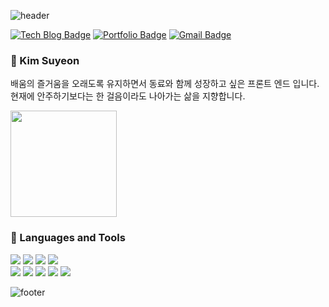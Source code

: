 
![header](https://capsule-render.vercel.app/api?type=wave&color=auto&height=150&section=header&text=SuyeonKim%20&fontSize=90&animation=fadeIn)

<div aling="center"> 
  
[![Tech Blog Badge](https://img.shields.io/badge/Tech-Link717's_Blog-brightgreen)](https://velog.io/@link717)
[![Portfolio Badge](https://img.shields.io/badge/Portfolio-Notion-lightgrey)]()
[![Gmail Badge](https://img.shields.io/badge/-Gmail-d14836?style=flat-square&logo=Gmail&logoColor=white&link=mailto:ksy95433@gmail.com)](mailto:ksy95433@gmail.com)
</div> 

<h3>🌼 Kim Suyeon</h3>

<p>배움의 즐거움을 오래도록 유지하면서 동료와 함께 성장하고 싶은 프론트 엔드 입니다.
</br>현재에 안주하기보다는 한 걸음이라도 나아가는 삶을 지향합니다.</p>


<img src="https://github-readme-stats.vercel.app/api?username=Link717&show_icons=true" height=170 />

<h3>🌼 Languages and Tools</h3>  

<img src="https://img.shields.io/badge/HTML5-E34F26?style=flat-square&logo=HTML5&logoColor=white"/>&nbsp;<img src="https://img.shields.io/badge/CSS3-1572B6?style=flat-square&logo=CSS3&logoColor=white"/>&nbsp;<img src="https://img.shields.io/badge/Sass-CC6699?style=flat-square&logo=Sass&logoColor=white"/>&nbsp;<img src="https://img.shields.io/badge/JavaScript-F7DF1E?style=flat-square&logo=JavaScript&logoColor=black"/></br><img src="https://img.shields.io/badge/React-61DAFB?style=flat-square&logo=React&logoColor=black"/>&nbsp;<img src="https://img.shields.io/badge/Redux-764ABC?style=flat-square&logo=Redux&logoColor=black"/>&nbsp;<img src="https://img.shields.io/badge/StyledComponents-DB7093?style=flat-square&logo=styled-components&logoColor=white"/>&nbsp;<img src="https://img.shields.io/badge/ReactNative-61DAFB?style=flat-square&logo=React&logoColor=black"/>&nbsp;<img src="https://img.shields.io/badge/Expo-000020?style=flat-square&logo=Expo&logoColor=white"/>



![footer](https://capsule-render.vercel.app/api?type=wave&color=auto&height=150&section=footer&text=&fontSize=90)

<!--
**Link717/Link717** is a ✨ _special_ ✨ repository because its `README.md` (this file) appears on your GitHub profile.

Here are some ideas to get you started:

- 🔭 I’m currently working on ...
- 🌱 I’m currently learning ...
- 👯 I’m looking to collaborate on ...
- 🤔 I’m looking for help with ...
- 💬 Ask me about ...
- 📫 How to reach me: ...
- 😄 Pronouns: ...
- ⚡ Fun fact: ...
-->

